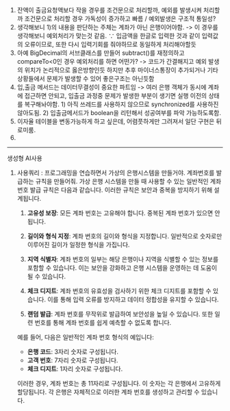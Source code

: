 1. 잔액이 출금요청액보다 작을 경우를 조건문으로 처리할까, 예외를 발생시켜 처리할까
    조건문으로 처리할 경우 가독성이 증가하고 빠름 / 예외발생은 구조적 통일성?
2. 생각해보니 1)의 내용을 판단하는 주체는 계좌가 아닌 은행이어야함.
  -> 이 경우를 생각해보니 예외처리가 맞는것 같음. ∵ 입금액을 한글로 입력한 것과 같이 입력값의 오류이므로, 또한 다시 입력기회를 줘야하므로 동일하게 처리해야할듯
3. 아예 BigDecimal의 서브클래스를 만들어 subtract()를 재정의하고 compareTo<0인 경우 예외처리를 하면 어떤가?
  -> 코드가 간결해지고 예외 발생의 위치가 논리적으로 옳은방향인듯 하지만 추후 마이너스통장이 추가되거나 기타 상황들에서 문제가 발생할 수 있어 좋은구조는 아닌듯함
4. 입,출금 메서드는 데이터무결성이 중요한 파트임 -> 여러 은행 객체가 동시에 계좌에 접근하면 안되고, 입출금 과정중 문제가 발생한 부분이 생기면 실행 이전의 상태를 복구해놔야함. 1) 아직 쓰레드를 사용하지 않으므로 synchronized를 사용하진 않아도됨. 2) 입출금메서드가 boolean을 리턴해서 성공여부를 파악 가능하도록함. 
5. 이자율 테이블을 변동가능하게 하고 싶은데, 어렴풋하게만 그려져서 일단 구현은 뒤로미룸.
6. 


---
생성형 AI사용

1. 사용쿼리 : 프로그래밍을 연습하면서 가상의 은행시스템을 만들거야. 계좌번호를 발급하는 규칙을 만들어줘.
    가상 은행 시스템을 만들 때 사용할 수 있는 일반적인 계좌번호 발급 규칙은 다음과 같습니다. 이러한 규칙은 보안과 중복을 방지하기 위해 설계됩니다.
    
    1. **고유성 보장**: 모든 계좌 번호는 고유해야 합니다. 중복된 계좌 번호가 있으면 안 됩니다.
    
    2. **길이와 형식 지정**: 계좌 번호의 길이와 형식을 지정합니다. 일반적으로 숫자로만 이루어진 길이가 일정한 형식을 가집니다.
    
    3. **지역 식별자**: 계좌 번호의 일부는 해당 은행이나 지역을 식별할 수 있는 정보를 포함할 수 있습니다. 이는 보안을 강화하고 은행 시스템을 운영하는 데 도움이 될 수 있습니다.
    
    4. **체크 디지트**: 계좌 번호의 유효성을 검사하기 위한 체크 디지트를 포함할 수 있습니다. 이를 통해 입력 오류를 방지하고 데이터 정합성을 유지할 수 있습니다.
    
    5. **랜덤 발급**: 계좌 번호를 무작위로 발급하여 보안성을 높일 수 있습니다. 또한 일련 번호를 통해 계좌 번호를 쉽게 예측할 수 없도록 합니다.
    
    예를 들어, 다음은 일반적인 계좌 번호 형식의 예입니다:
    
    - **은행 코드**: 3자리 숫자로 구성됩니다.
    - **고객 번호**: 7자리 숫자로 구성됩니다.
    - **체크 디지트**: 1자리 숫자로 구성됩니다.
    
    이러한 경우, 계좌 번호는 총 11자리로 구성됩니다. 이 숫자는 각 은행에서 고유하게 할당됩니다. 각 은행은 자체적으로 이러한 계좌 번호를 생성하고 관리할 수 있습니다.
